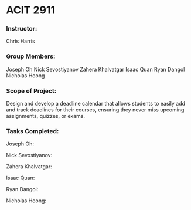 # ACIT 2911

### Instructor:
Chris Harris 

### Group Members: 
Joseph Oh 
Nick Sevostiyanov 
Zahera Khalvatgar
Isaac Quan
Ryan Dangol
Nicholas Hoong

### Scope of Project: 
Design and develop a deadline calendar that allows students to easily add and track deadlines for their courses, ensuring they never miss upcoming assignments, quizzes, or exams.

### Tasks Completed:
Joseph Oh:

Nick Sevostiyanov:

Zahera Khalvatgar:

Isaac Quan:

Ryan Dangol:

Nicholas Hoong:
